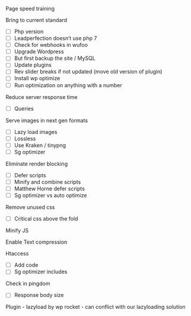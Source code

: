 Page speed training 

Bring to current standard
- [ ] Php version
- [ ] Leadperfection doesn’t use php 7
- [ ] Check for webhooks in wufoo
- [ ] Upgrade Wordpress
- [ ] But first backup the site / MySQL 
- [ ] Update plugins 
- [ ] Rev slider breaks if not updated (move old version of plugin) 
- [ ] Install wp optimize 
- [ ] Run optimization on anything with a number

Reduce server response time 
- [ ] Queries 

Serve images in next gen formats 
- [ ] Lazy load images 
- [ ] Lossless 
- [ ] Use Kraken / tinypng 
- [ ] Sg optimizer

Eliminate render blocking 
- [ ] Defer scripts
- [ ] Minify and combine scripts 
- [ ] Matthew Horne defer scripts 
- [ ] Sg optimizer vs auto optimize 

Remove unused css 
- [ ] Critical css above the fold 

Minify JS

Enable Text compression 

Htaccess 
- [ ] Add code 
- [ ] Sg optimizer includes 

Check in pingdom 
- [ ] Response body size

Plugin - lazyload by wp rocket - can conflict with our lazyloading solution 

